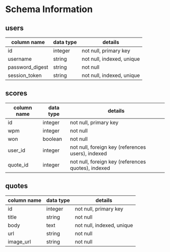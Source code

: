 # Schema Information

## users
column name     | data type | details
----------------|-----------|-----------------------
id              | integer   | not null, primary key
username        | string    | not null, indexed, unique
password_digest | string    | not null
session_token   | string    | not null, indexed, unique

## scores
column name | data type | details
------------|-----------|-----------------------
id          | integer   | not null, primary key
wpm         | integer   | not null
won         | boolean   | not null
user_id     | integer   | not null, foreign key (references users), indexed
quote_id    | integer   | not null, foreign key (references quotes), indexed

## quotes
column name | data type | details
------------|-----------|-----------------------
id          | integer   | not null, primary key
title       | string    | not null
body        | text      | not null, indexed, unique
url         | string    | not null
image_url   | string    | not null
